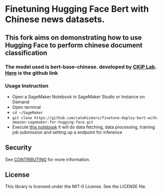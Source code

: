 
# Finetuning Hugging Face Bert with Chinese news datasets.
## This fork aims on demonstrating how to use Hugging Face to perform chinese document classification 
### The model used is bert-base-chinese. developed by [CKIP Lab](https://ckip.iis.sinica.edu.tw/). [Here](https://github.com/ckiplab/ckip-transformers) is the github link 
### Usage Instruction 
* Open a SageMaker Notebook in SageMaker Studio or Instance on Demand 
* Open terminal 
* `cd ~/SageMaker`
* `git clone https://github.com/catwhiskers/finetune-deploy-bert-with-amazon-sagemaker-for-hugging-face.git`
* Execute [this notebook](https://github.com/catwhiskers/finetune-deploy-bert-with-amazon-sagemaker-for-hugging-face/blob/main/finetune-bert-chinese.ipynb) 
  it will do data fetching, data processing, training job submission and setting up a endpoint for inference


## Security
See [CONTRIBUTING](CONTRIBUTING.md#security-issue-notifications) for more information.

## License
This library is licensed under the MIT-0 License. See the LICENSE file.
